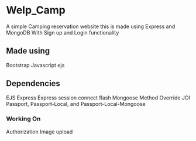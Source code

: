 # Welp_Camp
A simple Camping reservation website this is made using Express and MongoDB
With Sign up and Login functionality

## Made using
Bootstrap
Javascript
ejs

## Dependencies
EJS
Express
Express session
connect flash
Mongoose
Method Override
JOI 
Passport, Passport-Local, and Passport-Local-Mongoose

### Working On
Authorization
Image upload
